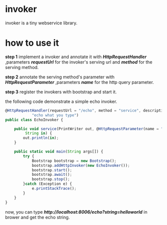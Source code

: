# invoker

invoker is a tiny webservice library. 


# how to use it

**step 1**
implement a invoker and annotate it with **_HttpRequestHandler_** ,parameters **_requestUrl_** for the 
invoker's serving url and **_method_** for the serving method.

**step 2**
annotate the serving method's parameter with **_HttpRequestParameter_** ,parameters **_name_** for the
http query parameter.

**step 3**
register the invokers with bootstrap and start it. 

the following code demonstrate a simple echo invoker. 

```js
@HttpRequestHandler(requestUrl = "/echo", method = "service", description = 
			"echo what you type")
public class EchoInvoker {

    public void service(PrintWriter out, @HttpRequestParameter(name = "string")
    	 String in) {
        out.println(in);
    }

    public static void main(String args[]) {
        try {
            Bootstrap bootstrap = new Bootstrap();
            bootstrap.addHttpInvoker(new EchoInvoker());
            bootstrap.start();
            bootstrap.await();
            bootstrap.stop();
        }catch (Exception e) {
            e.printStackTrace();
        }
    }
}
```

now, you can type **_http://localhost:8006/echo?string=helloworld_** in brower and get the echo string.